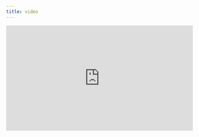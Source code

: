 ```yaml
---
title: video
---
```


<div style="padding:56.25% 0 0 0;position:relative;"><iframe src="https://player.vimeo.com/video/399218094?byline=0&portrait=0" style="position:absolute;top:0;left:0;width:100%;height:100%;" frameborder="0" allow="autoplay; fullscreen" allowfullscreen></iframe></div><script src="https://player.vimeo.com/api/player.js"></script>
